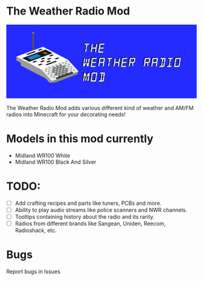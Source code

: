# The Weather Radio Mod

![This is an image](wxmod.png)

The Weather Radio Mod adds various different kind of weather and AM/FM radios into Minecraft for your decorating needs!

# Models in this mod currently

- Midland WR100 White
- Midland WR100 Black And Silver

# TODO:
- [ ] Add crafting recipes and parts like tuners, PCBs and more.
- [ ] Ability to play audio streams like police scanners and NWR channels.
- [ ] Tooltips containing history about the radio and its rarity.
- [ ] Radios from different brands like Sangean, Uniden, Reecom, Radioshack, etc.

# Bugs

Report bugs in Issues
